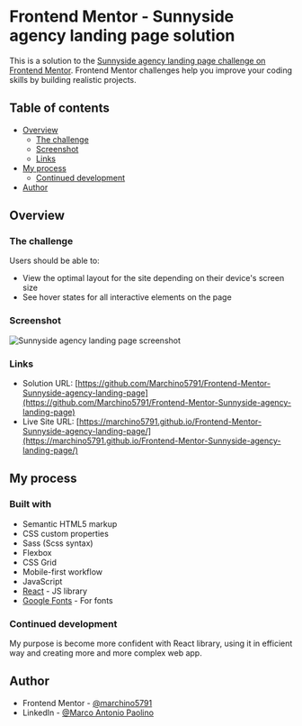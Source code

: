 # Frontend Mentor - Sunnyside agency landing page solution

This is a solution to the [Sunnyside agency landing page challenge on Frontend Mentor](https://www.frontendmentor.io/challenges/sunnyside-agency-landing-page-7yVs3B6ef). Frontend Mentor challenges help you improve your coding skills by building realistic projects.

## Table of contents

- [Overview](#overview)
  - [The challenge](#the-challenge)
  - [Screenshot](#screenshot)
  - [Links](#links)
- [My process](#my-process)
  - [Continued development](#continued-development)
- [Author](#author)

## Overview

### The challenge

Users should be able to:

- View the optimal layout for the site depending on their device's screen size
- See hover states for all interactive elements on the page

### Screenshot

![Sunnyside agency landing page screenshot]()

### Links

- Solution URL: [https://github.com/Marchino5791/Frontend-Mentor-Sunnyside-agency-landing-page](https://github.com/Marchino5791/Frontend-Mentor-Sunnyside-agency-landing-page)
- Live Site URL: [https://marchino5791.github.io/Frontend-Mentor-Sunnyside-agency-landing-page/](https://marchino5791.github.io/Frontend-Mentor-Sunnyside-agency-landing-page/)

## My process

### Built with

- Semantic HTML5 markup
- CSS custom properties
- Sass (Scss syntax)
- Flexbox
- CSS Grid
- Mobile-first workflow
- JavaScript
- [React](https://reactjs.org/) - JS library
- [Google Fonts](https://fonts.google.com/) - For fonts

### Continued development

My purpose is become more confident with React library, using it in efficient way and creating more and more complex web app.

## Author

- Frontend Mentor - [@marchino5791](https://www.frontendmentor.io/profile/marchino5791)
- LinkedIn - [@Marco Antonio Paolino](https://www.linkedin.com/in/marco-paolino/)